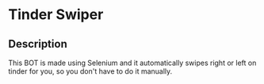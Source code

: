 # Tinder Swiper

## Description

This BOT is made using Selenium and it automatically swipes right or left on tinder for you, so you don't have to do it manually.
